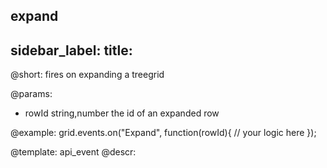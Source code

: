 expand
---
sidebar_label: 
title: 
---          

@short:
fires on expanding a treegrid

@params:
- rowId		string,number		the id of an expanded row


@example:
grid.events.on("Expand", function(rowId){
    // your logic here
});


@template: api_event
@descr:



